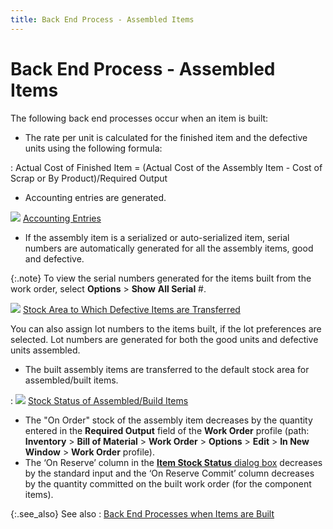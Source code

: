 ```yaml
---
title: Back End Process - Assembled Items
---
```


# Back End Process - Assembled Items


The following back end processes occur when an item is built:

- The rate per  unit is calculated for the finished item and the defective units using  the following formula:

: Actual Cost of Finished Item = (Actual  Cost of the Assembly Item - Cost of Scrap or By Product)/Required Output

- Accounting  entries are generated.



![]({{site.ba_baseurl}}/img/lens.gif) [Accounting  Entries]({{site.ba_baseurl}}/prod-asm/building-wo/entering-qty-built/accounting-entries/accounting_entries-built-items.html)

- If the assembly  item is a serialized or auto-serialized item, serial numbers are automatically  generated for all the assembly items, good and defective.



{:.note}
To view the serial numbers generated for the items built from the work  order, select **Options** > **Show** **All 
 Serial** #.


![]({{site.ba_baseurl}}/img/lens.gif) [Stock  Area to Which Defective Items are Transferred]({{site.ba_baseurl}}/prod-asm/building-wo/entering-qty-built/back-proc/defective-items/stock_transfer_of_defective_items.html)


You can also assign lot numbers to the items built, if the lot preferences  are selected. Lot numbers are generated for both the good units and defective  units assembled.

- The built assembly  items are transferred to the default stock area for assembled/built items.

: ![]({{site.ba_baseurl}}/img/lens.gif) [Stock  Status of Assembled/Build Items]({{site.ba_baseurl}}/prod-asm/building-wo/entering-qty-built/back-proc/asm-items/set_stock_area_completed_assembly.html)

- The "On  Order" stock of the assembly item decreases by the quantity entered  in the **Required Output** field of  the **Work Order** profile (path:  **Inventory** > **Bill 
 of Material** > **Work Order** >  **Options** > **Edit** > **In New Window** >  **Work Order** profile).
- The ‘On Reserve’  column in the [**Item Stock Status** dialog box]({{site.mi_chm}}/misc/the_item_stock_status_dialog_box.html) decreases  by the standard input and the ‘On Reserve Commit’  column decreases by the quantity committed on the built work order (for  the component items).



{:.see_also}
See also
: [Back End  Processes when Items are Built]({{site.ba_baseurl}}/prod-asm/building-wo/entering-qty-built/back-proc/back_end_processes_built.html)
